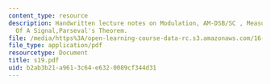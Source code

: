 ```yaml
---
content_type: resource
description: Handwritten lecture notes on Modulation, AM-DSB/SC , Measuring The Size
  Of A Signal,Parseval's Theorem.
file: /media/https%3A/open-learning-course-data-rc.s3.amazonaws.com/16-01-unified-engineering-i-ii-iii-iv-fall-2005-spring-2006/b2ab3b21a9613c64e6320089cf344d31_s19.pdf
file_type: application/pdf
resourcetype: Document
title: s19.pdf
uid: b2ab3b21-a961-3c64-e632-0089cf344d31
---
```

